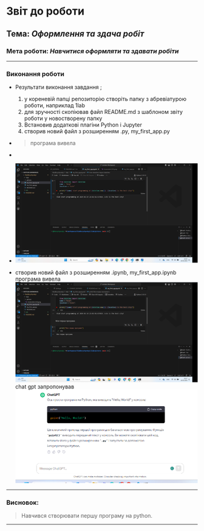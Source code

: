 # Звіт до роботи
## Тема: _Оформлення та здача робіт_
### Мета роботи: _Навчитися оформляти та здавати робіти_

---
### Виконання роботи
* Результати виконання завдання ;
    1. у кореневій папці репозиторію створіть папку з абревіатурою роботи, наприклад 1lab
    1. для зручності скопіював файл README.md з шаблоном звіту роботи у новостворену папку
    1. Встановив додаткові плагіни Python i Jupyter
    1. створив новий файл з розширенням .py, my_first_app.py
* 
    > програма вивела 

* 
    
*  ![alt text](./blob/main/picture/Screenshot52.png "Результат програми")

* створив новий файл з розширенням .ipynb,  my_first_app.ipynb
програма вивела
![alt text](./blob/main/picture/Screenshot53.png "Результат програми")
chat gpt запропонував
![alt text](./blob/main/picture/Screenshot55.png "Chat gpt")

  
---
### Висновок:
> Навчився створювати першу програму на python.

---